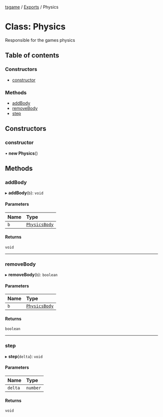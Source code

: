 [tsgame](../README.md) / [Exports](../modules.md) / Physics

# Class: Physics

Responsible for the games physics

## Table of contents

### Constructors

- [constructor](Physics.md#constructor)

### Methods

- [addBody](Physics.md#addbody)
- [removeBody](Physics.md#removebody)
- [step](Physics.md#step)

## Constructors

### constructor

• **new Physics**()

## Methods

### addBody

▸ **addBody**(`b`): `void`

#### Parameters

| Name | Type |
| :------ | :------ |
| `b` | [`PhysicsBody`](PhysicsBody.md) |

#### Returns

`void`

___

### removeBody

▸ **removeBody**(`b`): `boolean`

#### Parameters

| Name | Type |
| :------ | :------ |
| `b` | [`PhysicsBody`](PhysicsBody.md) |

#### Returns

`boolean`

___

### step

▸ **step**(`delta`): `void`

#### Parameters

| Name | Type |
| :------ | :------ |
| `delta` | `number` |

#### Returns

`void`
